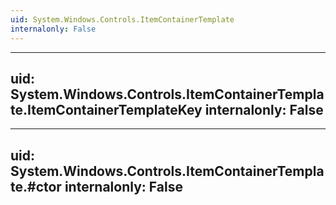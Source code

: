 ```yaml
---
uid: System.Windows.Controls.ItemContainerTemplate
internalonly: False
---
```


---
uid: System.Windows.Controls.ItemContainerTemplate.ItemContainerTemplateKey
internalonly: False
---

---
uid: System.Windows.Controls.ItemContainerTemplate.#ctor
internalonly: False
---
